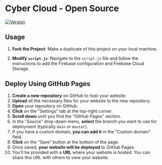 # Cyber Cloud - Open Source
[![Version](https://img.shields.io/badge/Version-1.0.0-brightgreen)](https://github.com/your_username/your_repository/releases/tag/v1.0.0)

## Usage
1. **Fork the Project**: Make a duplicate of this project on your local machine.

2. **Modify `script.js`**: Navigate to the `script.js` file and follow the instructions to add the Firebase configuration and Firebase Cloud Storage.

## Deploy Using GitHub Pages

1. **Create a new repository** on GitHub to host your website.
2. **Upload** all the necessary files for your website to the new repository.
3. **Open** your repository on GitHub.
4. **Click** on the "Settings" tab at the top-right corner.
5. **Scroll down** until you find the "GitHub Pages" section.
6. In the "Source" drop-down menu, **select** the branch you want to use for deployment (typically `main` or `master`).
7. If you have a custom domain, **you can add it** in the "Custom domain" field.
8. **Click** on the "Save" button at the bottom of the page.
9. Once saved, **your website will be deployed** to GitHub Pages.
10. You'll be provided with a **URL** where your website is hosted. You can share this URL with others to view your website.

